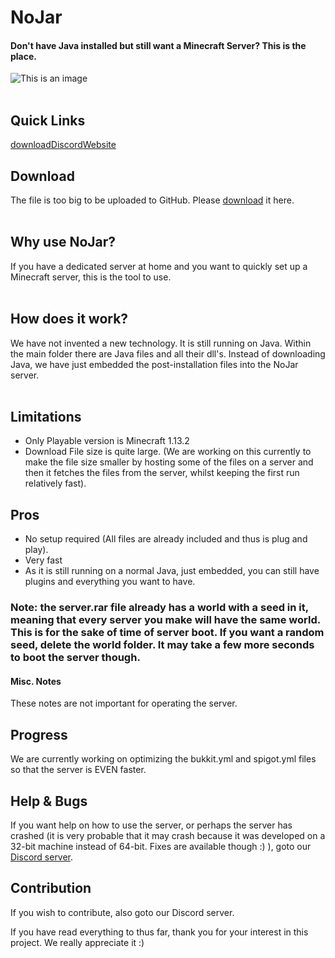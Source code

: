 # NoJar
#### Don't have Java installed but still want a Minecraft Server? This is the place.
![This is an image](https://nojar.kokoradio.repl.co/logo.png)
<br><br>
## Quick Links
[download](https://nojar.kokoradio.repl.co/download.html?dl=true)[Discord](https://discord.gg/nDRF7gBcUh)[Website](https://nojar.kokoradio.repl.co)

## Download
The file is too big to be uploaded to GitHub. Please [download](https://nojar.kokoradio.repl.co/download.html?dl=true) it here.
<br><br>
## Why use NoJar?
If you have a dedicated server at home and you want to quickly set up a Minecraft server, this is the tool to use.
<br><br>
## How does it work?
We have not invented a new technology. It is still running on Java. Within the main folder there are Java files and all their dll's. Instead of downloading Java, we have just embedded the post-installation files into the NoJar server.
<br><br>
## Limitations
- Only Playable version is Minecraft 1.13.2
- Download File size is quite large. (We are working on this currently to make the file size smaller by hosting some of the files on a server and then it fetches the files from the server, whilst keeping the first run relatively fast).
## Pros
- No setup required (All files are already included and thus is plug and play).
- Very fast
- As it is still running on a normal Java, just embedded, you can still have plugins and everything you want to have.
### Note: the server.rar file already has a world with a seed in it, meaning that every server you make will have the same world. This is for the sake of time of server boot. If you want a random seed, delete the world folder. It may take a few more seconds to boot the server though.

#### Misc. Notes 
These notes are not important for operating the server.

## Progress
We are currently working on optimizing the bukkit.yml and spigot.yml files so that the server is EVEN faster.

## Help & Bugs
If you want help on how to use the server, or perhaps the server has crashed (it is very probable that it may crash because it was developed on a 32-bit machine instead of 64-bit. Fixes are available though :) ), goto our [Discord server](https://discord.gg/nDRF7gBcUh).

## Contribution
If you wish to contribute, also goto our Discord server.

If you have read everything to thus far, thank you for your interest in this project. We really appreciate it :)
